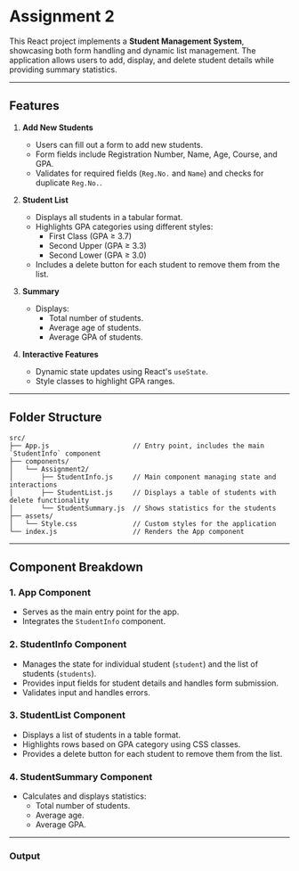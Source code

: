 # Assignment 2
This React project implements a **Student Management System**, showcasing both form handling and dynamic list management. The application allows users to add, display, and delete student details while providing summary statistics.

---

## Features

1. **Add New Students**
   - Users can fill out a form to add new students.
   - Form fields include Registration Number, Name, Age, Course, and GPA.
   - Validates for required fields (`Reg.No.` and `Name`) and checks for duplicate `Reg.No.`.

2. **Student List**
   - Displays all students in a tabular format.
   - Highlights GPA categories using different styles:
     - First Class (GPA ≥ 3.7)
     - Second Upper (GPA ≥ 3.3)
     - Second Lower (GPA ≥ 3.0)
   - Includes a delete button for each student to remove them from the list.

3. **Summary**
   - Displays:
     - Total number of students.
     - Average age of students.
     - Average GPA of students.

4. **Interactive Features**
   - Dynamic state updates using React's `useState`.
   - Style classes to highlight GPA ranges.

---

## Folder Structure

```
src/
├── App.js                     // Entry point, includes the main `StudentInfo` component
├── components/
│   └── Assignment2/
│       ├── StudentInfo.js     // Main component managing state and interactions
│       ├── StudentList.js     // Displays a table of students with delete functionality
│       └── StudentSummary.js  // Shows statistics for the students
├── assets/
│   └── Style.css              // Custom styles for the application
└── index.js                   // Renders the App component
```

---

## Component Breakdown

### 1. **App Component**
- Serves as the main entry point for the app.
- Integrates the `StudentInfo` component.

### 2. **StudentInfo Component**
- Manages the state for individual student (`student`) and the list of students (`students`).
- Provides input fields for student details and handles form submission.
- Validates input and handles errors.

### 3. **StudentList Component**
- Displays a list of students in a table format.
- Highlights rows based on GPA category using CSS classes.
- Provides a delete button for each student to remove them from the list.

### 4. **StudentSummary Component**
- Calculates and displays statistics:
  - Total number of students.
  - Average age.
  - Average GPA.

---

### Output
